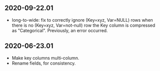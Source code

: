 2020-09-22.01
-------------

* long-to-wide: fix to correctly ignore (Key=xyz, Var=NULL) rows when
  there is no (Key=xyz, Var=not-null) row the Key column is compressed
  as "Categorical". Previously, an error occurred.

2020-06-23.01
-------------

* Make key columns multi-column.
* Rename fields, for consistency.
